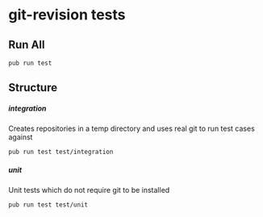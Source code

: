 # git-revision tests

## Run All

```
pub run test

```

## Structure

##### integration

Creates repositories in a temp directory and uses real git to run test cases against

```
pub run test test/integration
```

##### unit

Unit tests which do not require git to be installed

```
pub run test test/unit
```

